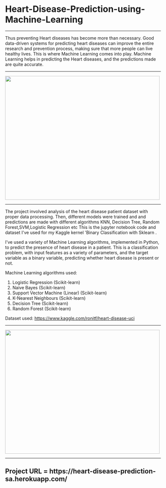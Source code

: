 
# Heart-Disease-Prediction-using-Machine-Learning
<hr>
Thus preventing Heart diseases has become more than necessary. Good data-driven systems for predicting heart diseases can improve the entire research and prevention process, making sure that more people can live healthy lives. This is where Machine Learning comes into play. Machine Learning helps in predicting the Heart diseases, and the predictions made are quite accurate.
<hr>
<img src = '/images/1.jpeg' height = 400 width = 500 >
<hr>
The project involved analysis of the heart disease patient dataset with proper data processing. Then, different models were trained and and predictions are made with different algorithms KNN, Decision Tree, Random Forest,SVM,Logistic Regression etc
This is the jupyter notebook code and dataset I've used for my Kaggle kernel 'Binary Classification with Sklearn .

I've used a variety of Machine Learning algorithms, implemented in Python, to predict the presence of heart disease in a patient. This is a classification problem, with input features as a variety of parameters, and the target variable as a binary variable, predicting whether heart disease is present or not.

Machine Learning algorithms used:

1. Logistic Regression (Scikit-learn)
2. Naive Bayes (Scikit-learn)
3. Support Vector Machine (Linear) (Scikit-learn)
4. K-Nearest Neighbours (Scikit-learn)
5. Decision Tree (Scikit-learn)
6. Random Forest (Scikit-learn)


Dataset used: https://www.kaggle.com/ronitf/heart-disease-uci

<hr>

<img src = '/images/2.png' height = 400 width = 500 >

<hr>

<h2> Project URL = https://heart-disease-prediction-sa.herokuapp.com/
